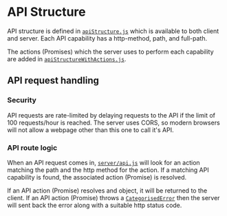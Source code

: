 # API Structure

API structure is defined in [`apiStructure.js`](https://github.com/georgegillams/screen-reader-adventures/blob/main/helpers/common/apiStructure.js) which is available to both client and server. Each API capability has a http-method, path, and full-path.

The actions (Promises) which the server uses to perform each capability are added in [`apiStructureWithActions.js`](https://github.com/georgegillams/screen-reader-adventures/blob/main/server/api/actions/common/apiStructureWithActions.js).

## API request handling

### Security

API requests are rate-limited by delaying requests to the API if the limit of 100 requests/hour is reached.
The server uses CORS, so modern browsers will not allow a webpage other than this one to call it's API.

### API route logic

When an API request comes in, [`server/api.js`](https://github.com/georgegillams/screen-reader-adventures/blob/main/server/api/api.js) will look for an action matching the path and the http method for the action. If a matching API capability is found, the associated action (Promise) is resolved.

If an API action (Promise) resolves and object, it will be returned to the client. If an API action (Promise) throws a [`CategorisedError`](https://github.com/georgegillams/screen-reader-adventures/blob/main/server/utils/common/errors.js) then the server will sent back the error along with a suitable http status code.
